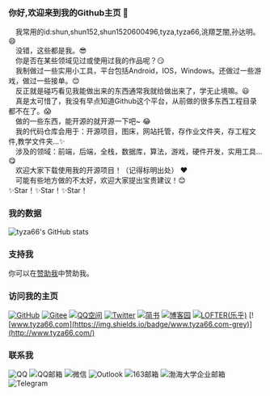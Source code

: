 ### 你好,欢迎来到我的Github主页 👋
 我常用的id:shun,shun152,shun1520600496,tyza,tyza66,洮羱芝闇,孙达明。😄  
 没错，这些都是我。😎  
 你是否在某些领域见过或使用过我的作品呢？😏  
 我制做过一些实用小工具，平台包括Android，IOS，Windows。还做过一些游戏，做过一些接单。😊  
 反正就是碰巧看见我能做出来的东西通常我就给做出来了，学无止境嘛。😃  
 真是太可惜了，我没有早点知道Github这个平台，从前做的很多东西工程目录都不在了。😱  
 做的一些东西，能开源的就开源一下吧~ 😂  
 我的代码仓库会用于：开源项目，图床，网站托管，存作业文件夹，存工程文件,教学文件夹...✨  
 涉及的领域：前端，后端，全栈，数据库，算法，游戏，硬件开发，实用工具...😋  
 欢迎大家下载使用我的开源项目！（记得标明出处）  ❤️  
 可能有些地方做的不太好，欢迎大家提出宝贵建议！😊  
 ✨Star！✨Star！✨Star！  
 
### 我的数据
![tyza66's GitHub stats](https://github-readme-stats.vercel.app/api?username=tyza66&theme=dark&show_icons=true)  

### 支持我

你可以在[赞助我](https://github.com/tyza66/SponsorMe)中赞助我。

### 访问我的主页

[![GitHub](https://img.shields.io/badge/GitHub-grey?logo=github)](https://github.com/tyza66)
[![Gitee](https://img.shields.io/badge/Gitee-red?logo=gitee)](https://gitee.com/shun152)
[![QQ空间](https://img.shields.io/badge/QQ%E7%A9%BA%E9%97%B4-yellow?logo=qzone)](https://user.qzone.qq.com/1520600496/)
[![Twitter](https://img.shields.io/badge/Twitter-blue?logo=twitter)](https://twitter.com/tyza666)
[![简书](https://img.shields.io/badge/%E7%AE%80%E4%B9%A6-orange)](https://www.jianshu.com/u/1f207eab0829)
[![博客园](https://img.shields.io/badge/%E5%8D%9A%E5%AE%A2%E5%9B%AD-blue)](https://www.cnblogs.com/tyza66/)
[![LOFTER(乐乎)](https://img.shields.io/badge/LOFTER(%E4%B9%90%E4%B9%8E)-grey)](https://shun152.lofter.com/)
[![www.tyza66.com](https://img.shields.io/badge/www.tyza66.com-grey)](http://www.tyza66.com/)

### 联系我

![QQ](https://img.shields.io/badge/QQ-1520600496-brightgreen)
![QQ邮箱](https://img.shields.io/badge/QQ%E9%82%AE%E7%AE%B1-1520600496%40qq.com-orange)
![微信](https://img.shields.io/badge/%E5%BE%AE%E4%BF%A1-tyza66-green)
![Outlook](https://img.shields.io/badge/Outlook-shun__outlook.com-blue)
![163邮箱](https://img.shields.io/badge/163%E9%82%AE%E7%AE%B1-qq1520600496%40163.com-red)
![渤海大学企业邮箱](https://img.shields.io/badge/%E6%B8%A4%E6%B5%B7%E5%A4%A7%E5%AD%A6%E4%BC%81%E4%B8%9A%E9%82%AE%E7%AE%B1-20012349@qymail.bhu.edu.cn-blue)
![Telegram](https://img.shields.io/badge/Telegram-@tyza66-blue)

